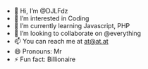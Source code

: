 - 👋 Hi, I’m @DJLFdz
- 👀 I’m interested in Coding
- 🌱 I’m currently learning Javascript, PHP
- 💞️ I’m looking to collaborate on @everything
- 📫 You can reach me at at@at.at
- 😄 Pronouns: Mr
- ⚡ Fun fact: Billionaire

<!---
DJLFdz/DJLFdz is a ✨ special ✨ repository because its `README.md` (this file) appears on your GitHub profile.
You can click the Preview link to take a look at your changes.
--->
